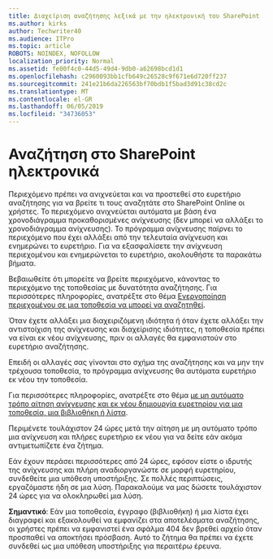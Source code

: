 ```yaml
---
title: Διαχείριση αναζήτησης λεξικά με την ηλεκτρονική του SharePoint
ms.author: kirks
author: Techwriter40
ms.audience: ITPro
ms.topic: article
ROBOTS: NOINDEX, NOFOLLOW
localization_priority: Normal
ms.assetid: fe00f4c0-44d5-49d4-9db0-a62698bcd1d1
ms.openlocfilehash: c2960093bb1cfb649c26528c9f671e6d720ff237
ms.sourcegitcommit: 241e21b6da226563bf70bdb1f5bad3d91c38cd2c
ms.translationtype: MT
ms.contentlocale: el-GR
ms.lasthandoff: 06/05/2019
ms.locfileid: "34736053"
---
```

# <a name="search-in-sharepoint-online"></a>Αναζήτηση στο SharePoint ηλεκτρονικά

Περιεχόμενο πρέπει να ανιχνεύεται και να προστεθεί στο ευρετήριο αναζήτησης για να βρείτε τι τους αναζητάτε στο SharePoint Online οι χρήστες. Το περιεχόμενο ανιχνεύεται αυτόματα με βάση ένα χρονοδιάγραμμα προκαθορισμένες ανίχνευσης (δεν μπορεί να αλλάξει το χρονοδιάγραμμα ανίχνευσης). Το πρόγραμμα ανίχνευσης παίρνει το περιεχόμενο που έχει αλλάξει από την τελευταία ανίχνευση και ενημερώνει το ευρετήριο. Για να εξασφαλίσετε την ανίχνευση περιεχομένου και ενημερώνεται το ευρετήριο, ακολουθήστε τα παρακάτω βήματα.

Βεβαιωθείτε ότι μπορείτε να βρείτε περιεχόμενο, κάνοντας το περιεχόμενο της τοποθεσίας με δυνατότητα αναζήτησης. Για περισσότερες πληροφορίες, ανατρέξτε στο θέμα [Ενεργοποίηση περιεχομένου σε μια τοποθεσία να μπορεί να αναζητηθεί](https://docs.microsoft.com/en-us/sharepoint/make-site-content-searchable).

Όταν έχετε αλλάξει μια διαχειριζόμενη ιδιότητα ή όταν έχετε αλλάξει την αντιστοίχιση της ανίχνευσης και διαχείρισης ιδιότητες, η τοποθεσία πρέπει να είναι εκ νέου ανίχνευσης, πριν οι αλλαγές θα εμφανιστούν στο ευρετήριο αναζήτησης. 

Επειδή οι αλλαγές σας γίνονται στο σχήμα της αναζήτησης και να μην την τρέχουσα τοποθεσία, το πρόγραμμα ανίχνευσης θα αυτόματα ευρετήριο εκ νέου την τοποθεσία. 

Για περισσότερες πληροφορίες, ανατρέξτε στο θέμα [με μη αυτόματο τρόπο αίτηση ανίχνευσης και εκ νέου δημιουργία ευρετηρίου για μια τοποθεσία, μια βιβλιοθήκη ή λίστα](https://docs.microsoft.com/en-us/sharepoint/crawl-site-conten).

 Περιμένετε τουλάχιστον 24 ώρες μετά την αίτηση με μη αυτόματο τρόπο μια ανίχνευση και πλήρες ευρετήριο εκ νέου για να δείτε εάν ακόμα αντιμετωπίζετε ένα ζήτημα. 

Εάν έχουν περάσει περισσότερες από 24 ώρες, εφόσον είστε ο ιδρυτής της ανίχνευσης και πλήρη αναδιοργανώστε σε μορφή ευρετηρίου, συνδεθείτε μια υπόθεση υποστήριξης. Σε πολλές περιπτώσεις, εργαζόμαστε ήδη σε μια λύση. Παρακαλούμε να μας δώσετε τουλάχιστον 24 ώρες για να ολοκληρωθεί μια λύση.

**Σημαντικό**: Εάν μια τοποθεσία, έγγραφο (βιβλιοθήκη) ή μια λίστα έχει διαγραφεί και εξακολουθεί να εμφανίζει στα αποτελέσματα αναζήτησης, οι χρήστες πρέπει να εμφανιστεί ένα σφάλμα 404 δεν βρεθεί αρχείο όταν προσπαθεί να αποκτήσει πρόσβαση. Αυτό το ζήτημα θα πρέπει να έχετε συνδεθεί ως μια υπόθεση υποστήριξης για περαιτέρω έρευνα. 



